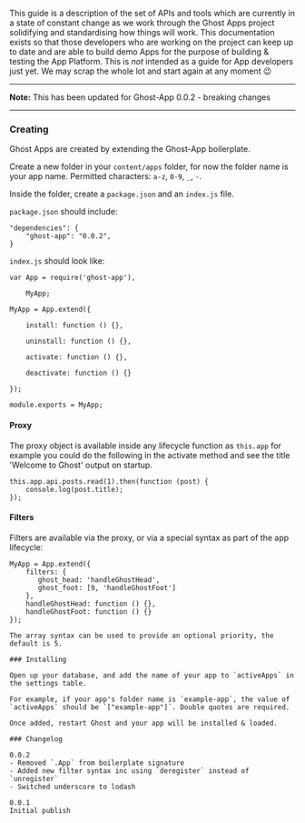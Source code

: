 This guide is a description of the set of APIs and tools which are currently in a state of constant change as we work through the Ghost Apps project solidifying and standardising how things will work. This documentation exists so that those developers who are working on the project can keep up to date and are able to build demo Apps for the purpose of building & testing the App Platform. This is *not* intended as a guide for App developers just yet. We may scrap the whole lot and start again at any moment :wink:

----

**Note:** This has been updated for Ghost-App 0.0.2 - breaking changes 

----

### Creating

Ghost Apps are created by extending the Ghost-App boilerplate. 

Create a new folder in your `content/apps` folder, for now the folder name is your app name. Permitted characters: `a-z`, `0-9`, `_`, `-`.

Inside the folder, create a `package.json` and an `index.js` file.

`package.json` should include:

```
"dependencies": {
    "ghost-app": "0.0.2",
}
```

`index.js` should look like:

```
var App = require('ghost-app'),

    MyApp;

MyApp = App.extend({

    install: function () {},

    uninstall: function () {},

    activate: function () {},

    deactivate: function () {}

});

module.exports = MyApp;
```

#### Proxy

The proxy object is available inside any lifecycle function as `this.app` for example you could do the following in the activate method and see the title 'Welcome to Ghost' output on startup.

```
this.app.api.posts.read(1).then(function (post) {
    console.log(post.title);
});
```

#### Filters

Filters are available via the proxy, or via a special syntax as part of the app lifecycle:

```
MyApp = App.extend({
    filters: {
       ghost_head: 'handleGhostHead',
       ghost_foot: [9, 'handleGhostFoot']
    },
    handleGhostHead: function () {},
    handleGhostFoot: function () {}
});

The array syntax can be used to provide an optional priority, the default is 5.

### Installing

Open up your database, and add the name of your app to `activeApps` in the settings table. 

For example, if your app's folder name is `example-app`, the value of `activeApps` should be `["example-app"]`. Double quotes are required.

Once added, restart Ghost and your app will be installed & loaded.

### Changelog

0.0.2
- Removed `.App` from boilerplate signature
- Added new filter syntax inc using `deregister` instead of `unregister`
- Switched underscore to lodash

0.0.1 
Initial publish